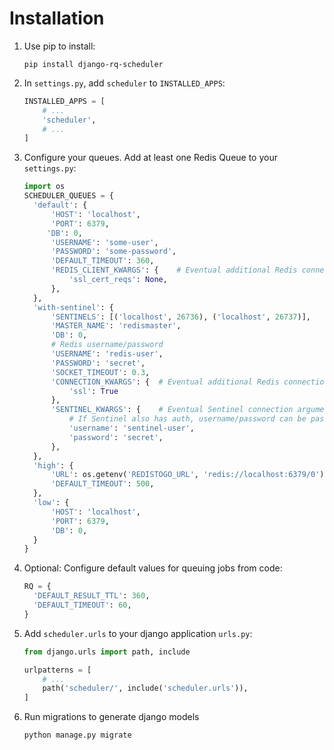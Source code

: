 # Installation

1. Use pip to install:
   ```shell
   pip install django-rq-scheduler
   ```

2. In `settings.py`, add `scheduler` to  `INSTALLED_APPS`:
   ```python
   INSTALLED_APPS = [
       # ...    
       'scheduler',
       # ...
   ]
   ```

3. Configure your queues.
   Add at least one Redis Queue to your `settings.py`:
   ```python
   import os
   SCHEDULER_QUEUES = {
     'default': {
         'HOST': 'localhost',
         'PORT': 6379,
        'DB': 0,
         'USERNAME': 'some-user',
         'PASSWORD': 'some-password',
         'DEFAULT_TIMEOUT': 360,
         'REDIS_CLIENT_KWARGS': {    # Eventual additional Redis connection arguments
             'ssl_cert_reqs': None,
         },
     },
     'with-sentinel': {
         'SENTINELS': [('localhost', 26736), ('localhost', 26737)],
         'MASTER_NAME': 'redismaster',
         'DB': 0,
         # Redis username/password
         'USERNAME': 'redis-user',
         'PASSWORD': 'secret',
         'SOCKET_TIMEOUT': 0.3,
         'CONNECTION_KWARGS': {  # Eventual additional Redis connection arguments
             'ssl': True
         },
         'SENTINEL_KWARGS': {    # Eventual Sentinel connection arguments
             # If Sentinel also has auth, username/password can be passed here
             'username': 'sentinel-user',
             'password': 'secret',
         },
     },
     'high': {
         'URL': os.getenv('REDISTOGO_URL', 'redis://localhost:6379/0'), # If you're on Heroku
         'DEFAULT_TIMEOUT': 500,
     },
     'low': {
         'HOST': 'localhost',
         'PORT': 6379,
         'DB': 0,
     }
   }
   ```
   
4. Optional: Configure default values for queuing jobs from code:
   ```python
   RQ = {
     'DEFAULT_RESULT_TTL': 360,
     'DEFAULT_TIMEOUT': 60,
   }
   ```
   
5. Add `scheduler.urls` to your django application `urls.py`:
   ```python
   from django.urls import path, include
   
   urlpatterns = [
       # ...
       path('scheduler/', include('scheduler.urls')),
   ]
   ```

6. Run migrations to generate django models
   ```shell
   python manage.py migrate
   ```

